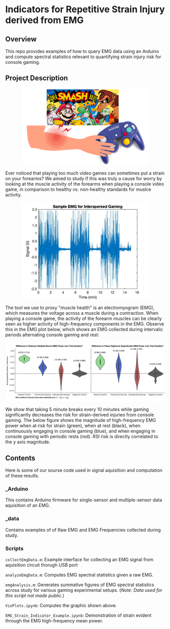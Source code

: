 # Indicators for Repetitive Strain Injury derived from EMG

## Overview
This repo provides examples of how to query EMG data using an Arduino and compute spectral statistics relevant to quantifying strain injury risk for console gaming.

## Project Description

<p align="center">
    <img src="_data/plots/smash.png" alt="drawing" width="400"/>
</p>

Ever noticed that playing too much video games can sometimes put a strain on your forearms? We aimed to study if this was truly a cause for worry by looking at the muscle activity of the forearms when playing a console video game, in comparison to healthy vs. non-healthy standards for muslce activity.

<p align="center">
    <img src="_data/plots/EMG%20Interspersed.jpg" alt="emg" width="400"/>
</p>

The tool we use to proxy "muscle health" is an electromyogram (EMG), which measures the voltage across a muscle during a contraction. When playing a console game, the activity of the forearm muscles can be clearly seen as higher activity of high-frequency components in the EMG. Observe this in the EMG plot below, which shows an EMG collected during intervalic periods alternating console gaming and rest:

![groupcomparison](_data/plots/GroupComparison.png)

We show that taking 5 minute breaks every 10 minutes while gaming significantly decreases the risk for strain-derived injuries from console gaming. The below figure shows the magnitude of high-frequency EMG power when at risk for strain (green), when at rest (black), when continuously engaging in console gaming (blue), and when engaging in console gaming with periodic rests (red). RSI risk is directly correlated to the y axis magnitude.    



## Contents

Here is some of our sourse code used in signal aquisition and computation of these results. 

### _Arduino
This contains Arduino firmware for single-sensor and multiple-sensor data aquisition of an EMG.

### _data
Contains examples of of Raw EMG and EMG Frequencies collected during study.

### Scripts

```collectEmgData.m```: Example interface for collecting an EMG signal from aquisition circuit thorugh USB port

```analyzeEmgData.m```: Computes EMG spectral statistics given a raw EMG.

```emgAnalysis.m```: Generates summative figures of EMG spectral statistics across study for various gaming experimental setups. (_Note: Data used for this script not made public._)

```VioPlots.ipynb```: Computes the graphic shown above.

```EMG_Strain_Indicator_Example.ipynb```: Demonstration of strain evident through the EMG high-frequency mean power.